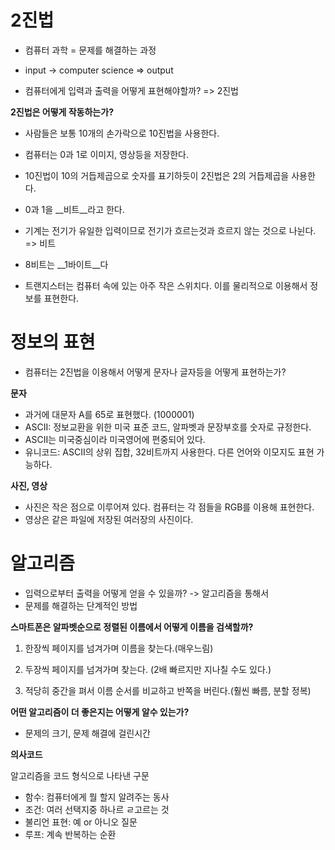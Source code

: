 # 2진법

- 컴퓨터 과학 = 문제를 해결하는 과정
- input -> computer science => output

- 컴퓨터에게 입력과 출력을 어떻게 표현해야할까? => 2진법



__2진법은 어떻게 작동하는가?__

- 사람들은 보통 10개의 손가락으로 10진법을 사용한다.
- 컴퓨터는 0과 1로 이미지, 영상등을 저장한다.
- 10진법이 10의 거듭제곱으로 숫자를 표기하듯이 2진법은 2의 거듭제곱을 사용한다.
- 0과 1을 __비트__라고 한다.
- 기계는 전기가 유일한 입력이므로 전기가 흐르는것과 흐르지 않는 것으로 나뉜다. => 비트
- 8비트는 __1바이트__다

- 트랜지스터는 컴퓨터 속에 있는 아주 작은 스위치다. 이를 물리적으로 이용해서 정보를 표현한다.



# 정보의 표현

- 컴퓨터는 2진법을 이용해서 어떻게 문자나 글자등을 어떻게 표현하는가?

  

__문자__

- 과거에 대문자 A를 65로 표현했다. (1000001)
- ASCII: 정보교환을 위한 미국 표준 코드, 알파벳과 문장부호를 숫자로 규정한다.
- ASCII는 미국중심이라 미국영어에 편중되어 있다.
- 유니코드: ASCII의 상위 집합, 32비트까지 사용한다. 다른 언어와 이모지도 표현 가능하다.



__사진, 영상__

- 사진은 작은 점으로 이루어져 있다. 컴퓨터는 각 점들을 RGB를 이용해 표현한다.
- 영상은 같은 파일에 저장된 여러장의 사진이다.



# 알고리즘

- 입력으로부터 출력을 어떻게 얻을 수 있을까? -> 알고리즘을 통해서
- 문제를 해결하는 단계적인 방법



__스마트폰은 알파벳순으로 정렬된 이름에서 어떻게 이름을 검색할까?__

1. 한장씩 페이지를 넘겨가며 이름을 찾는다.(매우느림)

2. 두장씩 페이지를 넘겨가며 찾는다. (2배 빠르지만 지나칠 수도 있다.)
3. 적당히 중간을 펴서 이름 순서를 비교하고 반쪽을 버린다.(훨씬 빠름, 분할 정복)



__어떤 알고리즘이 더 좋은지는 어떻게 알수 있는가?__

- 문제의 크기, 문제 해결에 걸린시간



__의사코드__

알고리즘을 코드 형식으로 나타낸 구문

- 함수: 컴퓨터에게 뭘 할지 알려주는 동사
- 조건: 여러 선택지중 하나르 ㄹ고르는 것
- 불리언 표현: 예 or 아니오 질문
- 루프: 계속 반복하는 순환



